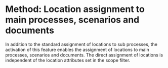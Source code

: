 # Method: Location assignment to main processes, scenarios and documents
In addition to the standard assignment of locations to sub processes, the activation of this feature enables the assignment of locations to main processes, scenarios and documents. The direct assignment of locations is independent of the location attributes set in the scope filter.